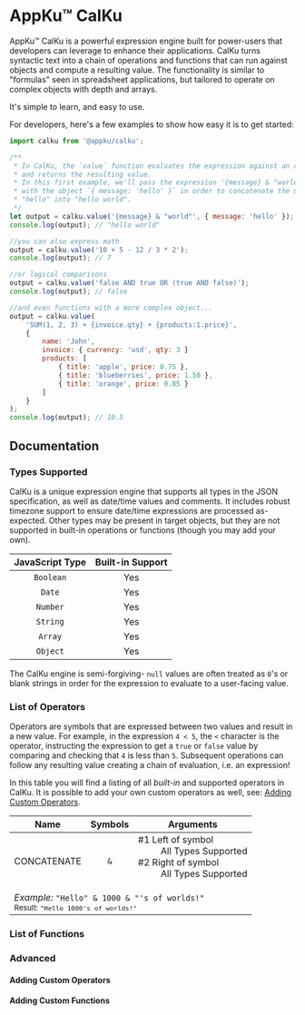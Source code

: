 # AppKu&trade; CalKu
AppKu&trade; CalKu is a powerful expression engine built for power-users that developers can leverage to enhance their
applications. CalKu turns syntactic text into a chain of operations and functions that can run against objects and 
compute a resulting value. The functionality is similar to "formulas" seen in spreadsheet applications, but tailored
to operate on complex objects with depth and arrays.

It's simple to learn, and easy to use. 

For developers, here's a few examples to show how easy it is to get started:

```js
import calku from '@appku/calku';

/**
 * In CalKu, the `value` function evaluates the expression against an object (optional), 
 * and returns the resulting value.
 * In this first example, we'll pass the expression '{message} & "world"' to CalKu along
 * with the object `{ message: 'hello' }` in order to concatenate the message and the word
 * "hello" into "hello world".
 */
let output = calku.value('{message} & "world"', { message: 'hello' });
console.log(output); // "hello world"

//you can also express math
output = calku.value('10 + 5 - 12 / 3 * 2');
console.log(output); // 7

//or logical comparisons
output = calku.value('false AND true OR (true AND false)');
console.log(output); // false

//and even functions with a more complex object...
output = calku.value(
    'SUM(1, 2, 3) + {invoice.qty} + {products:1.price}', 
    { 
        name: 'John', 
        invoice: { currency: 'usd', qty: 3 }
        products: [
            { title: 'apple', price: 0.75 },
            { title: 'blueberries', price: 1.50 },
            { title: 'orange', price: 0.85 }
        ]
    }
);
console.log(output); // 10.5
```

## Documentation


### Types Supported
CalKu is a unique expression engine that supports all types in the JSON specification, as well as date/time values and
comments. It includes robust timezone support to ensure date/time expressions are processed as-expected. Other types
may be present in target objects, but they are not supported in built-in operations or functions (though you may add 
your own).

| JavaScript Type | Built-in Support |
|:-:|:-:|
| `Boolean` | Yes |
| `Date` | Yes |
| `Number` | Yes |
| `String` | Yes |
| `Array` | Yes |
| `Object` | Yes |

The CalKu engine is semi-forgiving- `null` values are often treated as `0`'s or blank strings in order for the 
expression to evaluate to a user-facing value.

### List of Operators
Operators are symbols that are expressed between two values and result in a new value. For example, in the expression `4 < 5`, the `<` character is the operator, instructing the expression to get a `true` or `false` value by comparing and checking that `4` is less than `5`. Subsequent operations can follow any resulting value creating a chain of evaluation, i.e. an expression!

In this table you will find a listing of all *built-in* and supported operators in CalKu. It is possible to add your own custom operators as well, see: [Adding Custom Operators](#adding-custom-operators).

<table width="100%">
    <thead>
        <tr>
            <th>Name</th>
            <th align="right">Symbols</th>
            <th>Arguments</th>
        </tr>
    </thead>
    <tbody>
        <tr>
            <td>CONCATENATE</td>
            <td align="center"><code>&amp;</code></td>
            <td>
                <dl>
                    <dt>#1 Left of symbol</dt>
                    <dd>All Types Supported</dd>
                    <dt>#2 Right of symbol</dt>
                    <dd>All Types Supported</dd>
                </dl>
            </td>
        </tr>
        <tr>
            <td colspan="4">
                <em>Example:</em>
                <code>"Hello" & 1000 & "'s of worlds!"</code><br />
                <small>Result: <code>"Hello 1000's of worlds!"</code></small>
            </td>
        </tr>
    </tbody>
</table>

### List of Functions

### Advanced

#### Adding Custom Operators

#### Adding Custom Functions